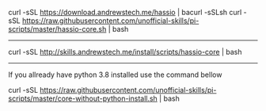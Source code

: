 curl -sSL https://download.andrewstech.me/hassio | bacurl -sSLsh 
curl -sSL https://raw.githubusercontent.com/unofficial-skills/pi-scripts/master/hassio-core.sh | bash

---------------------------------------------


curl -sSL http://skills.andrewstech.me/install/scripts/hassio-core | bash

-----------------------------------------------------------

If you allready have python 3.8 installed use the command bellow

curl -sSL https://raw.githubusercontent.com/unofficial-skills/pi-scripts/master/core-without-python-install.sh | bash
